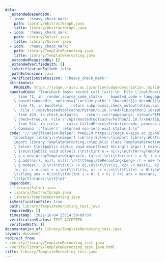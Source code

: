 ```yaml
---
data:
  _extendedDependsOn:
  - icon: ':heavy_check_mark:'
    path: library/AbstractGraph.java
    title: library/AbstractGraph.java
  - icon: ':heavy_check_mark:'
    path: library/Solver.java
    title: library/Solver.java
  - icon: ':heavy_check_mark:'
    path: library/TemplateRerooting.java
    title: library/TemplateRerooting.java
  _extendedRequiredBy: []
  _extendedVerifiedWith: []
  _isVerificationFailed: false
  _pathExtension: java
  _verificationStatusIcon: ':heavy_check_mark:'
  attributes:
    PROBLEM: https://judge.u-aizu.ac.jp/onlinejudge/description.jsp?id=GRL_5_A
  bundledCode: "Traceback (most recent call last):\n  File \"/opt/hostedtoolcache/Python/3.10.7/x64/lib/python3.10/site-packages/onlinejudge_verify/documentation/build.py\"\
    , line 71, in _render_source_code_stat\n    bundled_code = language.bundle(stat.path,\
    \ basedir=basedir, options={'include_paths': [basedir]}).decode()\n  File \"/opt/hostedtoolcache/Python/3.10.7/x64/lib/python3.10/site-packages/onlinejudge_verify/languages/user_defined.py\"\
    , line 71, in bundle\n    return subprocess.check_output(shlex.split(command))\n\
    \  File \"/opt/hostedtoolcache/Python/3.10.7/x64/lib/python3.10/subprocess.py\"\
    , line 420, in check_output\n    return run(*popenargs, stdout=PIPE, timeout=timeout,\
    \ check=True,\n  File \"/opt/hostedtoolcache/Python/3.10.7/x64/lib/python3.10/subprocess.py\"\
    , line 524, in run\n    raise CalledProcessError(retcode, process.args,\nsubprocess.CalledProcessError:\
    \ Command '['false']' returned non-zero exit status 1.\n"
  code: "// verification-helper: PROBLEM https://judge.u-aizu.ac.jp/onlinejudge/description.jsp?id=GRL_5_A\n\
    \npackage library;\n\nimport library.Solver;\nimport library.AbstractGraph;\n\
    import library.TemplateRerooting;\n\npublic class TemplateRerooting_test extends\
    \ Solver {\n\tpublic static void main(final String[] args) { main(args, new TemplateRerooting_test());\
    \ }\n\n\tpublic void solve() {\n\t\tint n = ni();\n\t\tArrayTemplateGraph<Long>\
    \ g = new ArrayTemplateGraph<>(n, false);\n\t\tfor(int i = 0; i < n - 1; i ++)\
    \ g.add(ni(), ni(), nl());\n\t\tTemplateRerooting<Long> rr = new TemplateRerooting<>(n,\
    \ g.nodes(), 0,\n\t\t\t\t() -> 0l,\n\t\t\t\t(x1, x2) -> max(x1, x2),\n\t\t\t\t\
    (e, x) -> e.cost + x,\n\t\t\t\t(v, x) -> x,\n\t\t\t\t(v) -> 0l);\n\t\trr.cal();\n\
    \t\tlong ans = 0;\n\t\tfor(int i = 0; i < n; i ++) ans = max(ans, (long)rr.get(i));\n\
    \t\tprtln(ans);\n\t}\n}"
  dependsOn:
  - library/Solver.java
  - library/AbstractGraph.java
  - library/TemplateRerooting.java
  isVerificationFile: true
  path: library/TemplateRerooting_test.java
  requiredBy: []
  timestamp: '2022-10-04 23:14:38+09:00'
  verificationStatus: TEST_ACCEPTED
  verifiedWith: []
documentation_of: library/TemplateRerooting_test.java
layout: document
redirect_from:
- /verify/library/TemplateRerooting_test.java
- /verify/library/TemplateRerooting_test.java.html
title: library/TemplateRerooting_test.java
---
```

